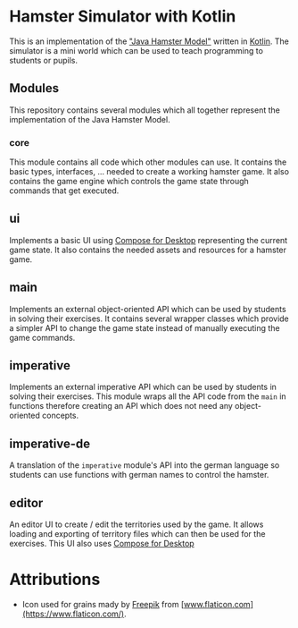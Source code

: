 # Hamster Simulator with Kotlin

This is an implementation of the ["Java Hamster Model"](https://www.java-hamster-modell.de/simulator.html) written in [Kotlin](https://kotlinlang.org/). The simulator is a mini world which can be used to teach programming to students or pupils.

## Modules

This repository contains several modules which all together represent the implementation of the Java Hamster Model.

### core

This module contains all code which other modules can use. It contains the basic types, interfaces, ... needed to create a working hamster game. It also contains the game engine which controls the game state through commands that get executed.

## ui

Implements a basic UI using [Compose for Desktop][compose-for-desktop] representing the current game state. It also contains the needed assets and resources for a hamster game.

## main

Implements an external object-oriented API which can be used by students in solving their exercises. It contains several wrapper classes which provide a simpler API to change the game state instead of manually executing the game commands.

## imperative

Implements an external imperative API which can be used by students in solving their exercises. This module wraps all the API code from the `main` in functions therefore creating an API which does not need any object-oriented concepts.

## imperative-de

A translation of the `imperative` module's API into the german language so students can use functions with german names to control the hamster.

## editor

An editor UI to create / edit the territories used by the game. It allows loading and exporting of territory files which can then be used for the exercises. This UI also uses [Compose for Desktop][compose-for-desktop]

[compose-for-desktop]: https://www.jetbrains.com/de-de/lp/compose/

# Attributions

- Icon used for grains mady by [Freepik](https://www.freepik.com) from [www.flaticon.com](https://www.flaticon.com/).

